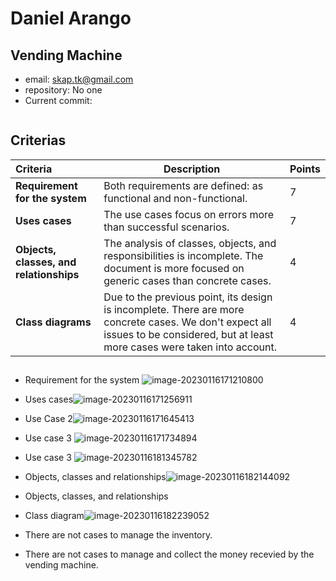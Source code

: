 # Daniel Arango

## Vending Machine

* email: skap.tk@gmail.com
* repository: No one
* Current commit:
```shell
```

## Criterias
| Criteria                                | Description                                                  | Points |
| :-------------------------------------- | ------------------------------------------------------------ | ------ |
| **Requirement for the system**          | Both requirements are defined: as functional and non-functional. | 7      |
| **Uses cases**                          | The use cases focus on errors more than successful scenarios. | 7      |
| **Objects, classes, and relationships** | The analysis of classes, objects, and responsibilities is incomplete. The document is more focused on generic cases than concrete cases. | 4      |
| **Class diagrams**                      | Due to the previous point, its design is incomplete. There are more concrete cases. We don't expect all issues to be considered, but at least more cases were taken into account. | 4      |

## 

* Requirement for the system ![image-20230116171210800](/home/juancardona/Workbench/professional-java-se-development-2022-2023/images/image-20230116171210800.png)

* Uses cases![image-20230116171256911](/home/juancardona/Workbench/professional-java-se-development-2022-2023/images/image-20230116171256911.png)

* Use Case 2![image-20230116171645413](/home/juancardona/Workbench/professional-java-se-development-2022-2023/images/image-20230116171645413.png)

* Use case 3 ![image-20230116171734894](/home/juancardona/.var/app/io.typora.Typora/config/Typora/typora-user-images/image-20230116171734894.png)

* Use case 3 ![image-20230116181345782](/home/juancardona/.var/app/io.typora.Typora/config/Typora/typora-user-images/image-20230116181345782.png)

* Objects, classes and relationships![image-20230116182144092](/home/juancardona/.var/app/io.typora.Typora/config/Typora/typora-user-images/image-20230116182144092.png)

* Objects, classes, and relationships

* Class diagram![image-20230116182239052](/home/juancardona/.var/app/io.typora.Typora/config/Typora/typora-user-images/image-20230116182239052.png)

* There are not cases to manage the inventory.

* There are not cases to manage and collect the money recevied by the vending machine.

  
